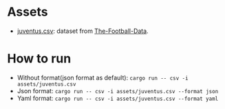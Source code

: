 # Assets

- [juventus.csv](./assets/juventus.csv): dataset from [The-Football-Data](https://github.com/buckthorndev/The-Football-Data).

# How to run
- Without format(json format as default): `cargo run -- csv -i assets/juventus.csv`
- Json format: `cargo run -- csv -i assets/juventus.csv --format json`
- Yaml format: `cargo run -- csv -i assets/juventus.csv --format yaml`
